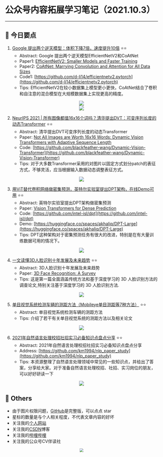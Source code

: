 # 公众号内容拓展学习笔记（2021.10.3）

------



## :paperclip:  今日要点

1. [Google 提出两个逆天模型：体积下降7倍，速度提升10倍](https://mp.weixin.qq.com/s/GmH9wBkNUjBgZS9rF6ngdw)         :star::star:
   - Abstract: Google 提出两个逆天模型EfficientNetV2和CoAtNet
   - Paper1: [EfficientNetV2: Smaller Models and Faster Training](https://arxiv.org/abs/2104.00298)
   - Paper2: [CoAtNet: Marrying Convolution and Attention for All Data Sizes](https://arxiv.org/abs/2106.04803)
   - Code1: [https://github.com/d-li14/efficientnetv2.pytorch](https://github.com/d-li14/efficientnetv2.pytorch)
   - Tips:  EfficientNetV2在较小数据集上模型更小更快，CoAtNet结合了卷积和自注意的混合模型在大规模数据集上实现更高的精度。

<div align=center><img src="https://mmbiz.qpic.cn/mmbiz_png/UicQ7HgWiaUb3hv0a8iaR7Gth8ibrt98PNmH5icIsS063WyYia9EC8kHpldHKmBY8ACno8AibStibTqpWBLIaodTGZXmgQ/640?wx_fmt=png&tp=webp&wxfrom=5&wx_lazy=1&wx_co=1" style='zoom:100%'>
</div>

<div align=center><img src="https://mmbiz.qpic.cn/mmbiz_png/UicQ7HgWiaUb3hv0a8iaR7Gth8ibrt98PNmHPeTJLj4vw4iabrJEEYV0TyzM6MB3CmV24TF9PjljZbibQHOeoKA07Xbg/640?wx_fmt=png&tp=webp&wxfrom=5&wx_lazy=1&wx_co=1" style='zoom:100%'>
</div>


2. [NeurIPS 2021 | 所有图像都值16x16个词吗？清华提出DVT：可变序列长度的动态Transformer](https://mp.weixin.qq.com/s/dsQaIN3sm7qPjnBXTUEmFw)       :star::star:
   - Abstract: 清华提出DVT可变序列长度的动态Transformer
   - Paper: [Not All Images are Worth 16x16 Words: Dynamic Vision Transformers with Adaptive Sequence Length](https://arxiv.org/abs/2105.15075)
   - Code: [https://github.com/blackfeather-wang/Dynamic-Vision-Transformer](https://github.com/blackfeather-wang/Dynamic-Vision-Transformer)
   - Tips: 对于大多数Transformer采用的对图片以固定方式划分patch的表征方式，不够灵活，应当根据输入数据动态调整表征方式。

<div align=center><img src="https://mmbiz.qpic.cn/mmbiz_jpg/yNnalkXE7oUS4c203L60Fe8iaeSZeuVCIYosgxZYQ4FicCvribiaxRnq0CyMu6K3ZB42zicpzuYf07cibbaHFhvUQDCg/640?wx_fmt=jpeg&tp=webp&wxfrom=5&wx_lazy=1&wx_co=1" style='zoom:100%'>
</div>



3. [用ViT替代卷积网络做密集预测，英特尔实验室提出DPT架构，在线Demo可用](https://mp.weixin.qq.com/s/6HfYVVMa6ZR8u-Vy51LKhQ)       :star::star:
   - Abstract: 英特尔实验室提出DPT架构做密集预测
   - Paper: [Vision Transformers for Dense Prediction](https://arxiv.org/abs/2103.13413)
   - Code: [https://github.com/intel-isl/dpt](https://github.com/intel-isl/dpt)
   - Demo: [https://huggingface.co/spaces/akhaliq/DPT-Large](https://huggingface.co/spaces/akhaliq/DPT-Large)
   - Tips: DPT这种架构对于密集预测任务有很大的改进，特别是在有大量训练数据可用的情况下。
<div align=center><img src="https://mmbiz.qpic.cn/mmbiz_png/KmXPKA19gW8KyE14ibib9Xx3ZQx28NRcpKoLodLZ0mibj86ibfVfvhPibOqdOWrPTWia7PO9hBcZAG3kmrfoxZkxNYFw/640?wx_fmt=png&tp=webp&wxfrom=5&wx_lazy=1&wx_co=1" style='zoom:100%'>
</div>


4. [一文读懂3D人脸识别十年发展及未来趋势](https://mp.weixin.qq.com/s/kEZYpPnqJiiLxqH-CIK-Zw)       :star::star:
   - Abstract:  3D人脸识别十年发展及未来趋势
   - Paper: [3D Face Recognition: A Survey](https://arxiv.org/pdf/2108.11082v1.pdf)
   - Tips: 这是第一篇全面涵盖传统方法和基于深度学习的 3D 人脸识别方法的调查论文,特别关注基于深度学习的 3D 人脸识别方法.

<div align=center><img src="https://mmbiz.qpic.cn/mmbiz_png/KmXPKA19gWibzjrRjLy3UfhQ4JVjUZJo6cglIgucnZvAndHj3h3GDMRLdZKzzib25gIAN4MG8OY4XrgY5GtFNPGw/640?wx_fmt=png&tp=webp&wxfrom=5&wx_lazy=1&wx_co=1" style='zoom:100%'>
</div>


5. [单目视觉系统检测车辆的测距方法（Mobileye单目测距等7种方法）](https://mp.weixin.qq.com/s/0kL-RUb8nmmYIgnD-h2EcA)       :star::star:
   - Abstract: 单目视觉系统检测车辆的测距方法
   - Tips: 介绍了若干有关单目视觉系统的测距方法以及相关论文

<div align=center><img src="https://mmbiz.qpic.cn/mmbiz_png/q7yyTjjeGadmqdCwibNoI0a4oIKeaqMDVKEWDRuQVfP4zRYPauagJo2ck7RiaI5dfzabWvAhufGmYNia8ehYtSnbw/640?wx_fmt=png&tp=webp&wxfrom=5&wx_lazy=1&wx_co=1" style='zoom:100%'>
</div>


6. [2021年自然语言处理校招社招实习必备知识点盘点分享](https://mp.weixin.qq.com/s/0B_nxgv0w_4MoTErjdvoHg)       :star::star:
   - Abstract: 2021年自然语言处理校招社招实习必备知识点盘点分享
   - Address: [https://github.com/km1994/nlp_paper_study](https://github.com/km1994/nlp_paper_study)
   - Tips: 本资源整理了自然语言处理领域中常见的一些知识点，并给出了答案，分享给大家。对于准备自然语言处理校招、社招、实习岗位的朋友，可以好好研读一下

<div align=center><img src="https://mmbiz.qpic.cn/mmbiz_png/1niaDLWmibswdnHxTOMoKrwuXdQCPsicibT1IL9ia1VuD4H3v4O56nr8PfJ172CSVzVSCSAF3OPMwQJt1laic8VLDj6g/640?wx_fmt=png&tp=webp&wxfrom=5&wx_lazy=1&wx_co=1" style='zoom:100%'>
</div>





## :paperclip:  Others

- 由于图片权限问题，[GitHub](https://github.com/xiaoxuebajie/dairly_learning)是完整版，可以点点 star
- 星标的数量是与个人相关程度，不代表文章内容的好坏
- 关注我的[个人网站](http://www.cvbds.cn/)
- 关注我的[CSDN](https://blog.csdn.net/xiaoxuebajie)博客
- 关注我的[哔哩哔哩](https://space.bilibili.com/424394389)
- 关注我的公众号CV伴读社

<div align=center><img src="https://img-blog.csdnimg.cn/202005031406335.jpg" style='zoom:80%'>
</div>